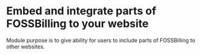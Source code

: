 # Embed and integrate parts of FOSSBilling to your website

Module purpose is to give ability for users to include parts of FOSSBilling
to other websites.